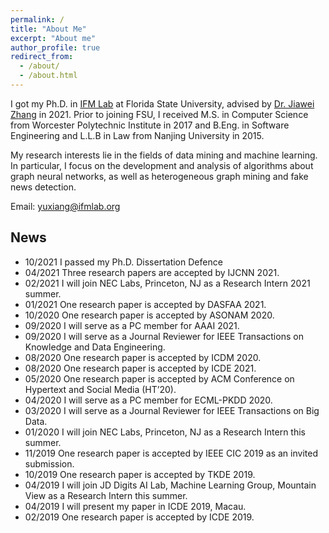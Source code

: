 ```yaml
---
permalink: /
title: "About Me"
excerpt: "About me"
author_profile: true
redirect_from: 
  - /about/
  - /about.html
---
```


I got my Ph.D. in [IFM Lab](http://www.ifmlab.org/) at Florida State University, advised by [Dr. Jiawei Zhang](http://www.ifmlab.org/) in 2021. Prior to joining FSU, I received M.S. in Computer Science from Worcester Polytechnic Institute in 2017 and B.Eng. in Software Engineering and L.L.B in Law from Nanjing University in 2015.​

My research interests lie in the fields of data mining and machine learning. In particular, I focus on the development and analysis of algorithms about graph neural networks, as well as heterogeneous graph mining and fake news detection.


​Email: yuxiang@ifmlab.org


News
------
* 10/2021 I passed my Ph.D. Dissertation Defence
* 04/2021 Three research papers are accepted by IJCNN 2021.
* 02/2021 I will join NEC Labs, Princeton, NJ as a Research Intern 2021 summer.
* 01/2021 One research paper is accepted by DASFAA 2021.
* 10/2020 One research paper is accepted by ASONAM 2020.
* 09/2020 I will serve as a PC member for AAAI 2021.
* 09/2020 I will serve as a Journal Reviewer for IEEE Transactions on Knowledge and Data Engineering.
* 08/2020 One research paper is accepted by ICDM 2020.
* 08/2020 One research paper is accepted by ICDE 2021.
* 05/2020 One research paper is accepted by ACM Conference on Hypertext and Social Media (HT’20).
* 04/2020 I will serve as a PC member for ECML-PKDD 2020.
* 03/2020 I will serve as a Journal Reviewer for IEEE Transactions on Big Data.
* 01/2020 I will join NEC Labs, Princeton, NJ as a Research Intern this summer.
* 11/2019 One research paper is accepted by IEEE CIC 2019 as an invited submission.
* 10/2019 One research paper is accepted by TKDE 2019.
* 04/2019 I will join JD Digits AI Lab, Machine Learning Group, Mountain View as a Research Intern this summer.
* 04/2019 I will present my paper in ICDE 2019, Macau.
* 02/2019 One research paper is accepted by ICDE 2019.
